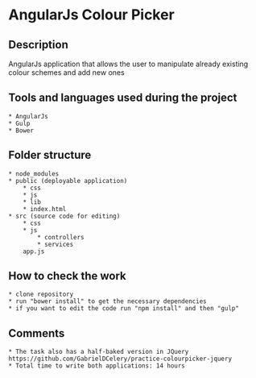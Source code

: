 # AngularJs Colour Picker

## Description

AngularJs application that allows the user to manipulate already existing colour schemes and add new ones

## Tools and languages used during the project

	* AngularJs
	* Gulp
	* Bower

## Folder structure

	* node_modules
	* public (deployable application)
		* css
		* js
		* lib
		* index.html
	* src (source code for editing)
		* css
		* js
			* controllers
			* services
		app.js

## How to check the work

	* clone repository
	* run "bower install" to get the necessary dependencies
	* if you want to edit the code run "npm install" and then "gulp"

## Comments

	* The task also has a half-baked version in JQuery https://github.com/GabrielDCelery/practice-colourpicker-jquery
	* Total time to write both applications: 14 hours